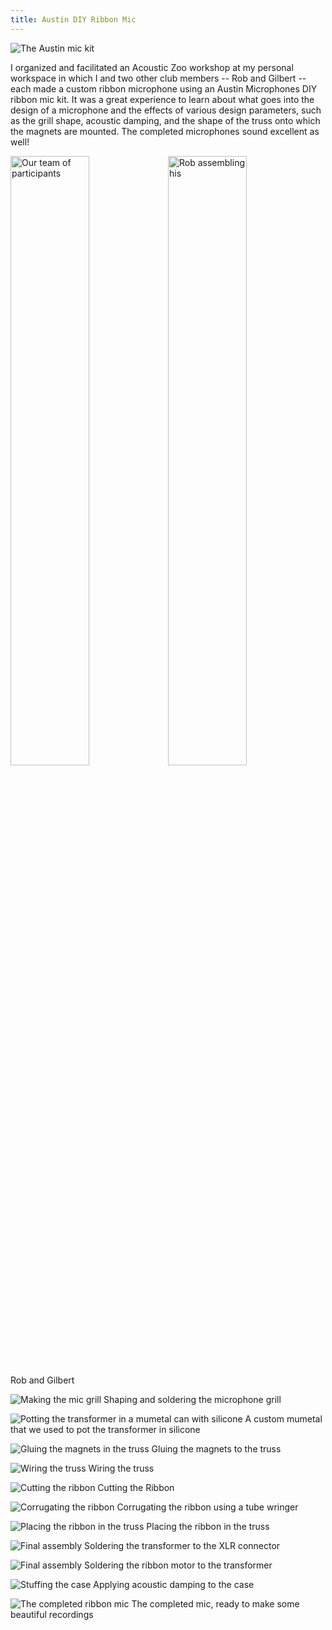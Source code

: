 ```yaml
---
title: Austin DIY Ribbon Mic
---
```


![The Austin mic kit](assets/img/work/proj-6/kit.jpg)

I organized and facilitated an Acoustic Zoo workshop at my personal workspace in which I and two other club members
-- Rob and Gilbert -- each made a custom ribbon microphone using an Austin Microphones DIY
ribbon mic kit. It was a great experience to learn about what goes into the design of a microphone
and the effects of various design parameters, such as the grill shape, acoustic damping, and the shape of
the truss onto which the magnets are mounted. The completed microphones sound excellent as well!

<div style="width:100%; height:auto">
   <img alt="Our team of participants" src="assets/img/work/proj-6/team.jpg" style="float:left; width:50%; height:auto">
   <img alt="Rob assembling his" src="assets/img/work/proj-6/rob.jpg" style="float:right; width:50%; height:auto">
</div>
Rob and Gilbert

![Making the mic grill](assets/img/work/proj-6/grill.jpg)
Shaping and soldering the microphone grill

![Potting the transformer in a mumetal can with silicone](assets/img/work/proj-6/pot.jpg)
A custom mumetal that we used to pot the transformer in silicone

![Gluing the magnets in the truss](assets/img/work/proj-6/glue.jpg)
Gluing the magnets to the truss

![Wiring the truss](assets/img/work/proj-6/truss.jpg)
Wiring the truss

![Cutting the ribbon](assets/img/work/proj-6/cut.jpg)
Cutting the Ribbon

![Corrugating the ribbon](assets/img/work/proj-6/corrogate.jpg)
Corrugating the ribbon using a tube wringer

![Placing the ribbon in the truss](assets/img/work/proj-6/placeribbon.jpg)
Placing the ribbon in the truss

![Final assembly](assets/img/work/proj-6/midway1.jpg)
Soldering the transformer to the XLR connector

![Final assembly](assets/img/work/proj-6/midway2.jpg)
Soldering the ribbon motor to the transformer

![Stuffing the case](assets/img/work/proj-6/stuff.jpg)
Applying acoustic damping to the case

![The completed ribbon mic](assets/img/work/proj-6/done.jpg)
The completed mic, ready to make some beautiful recordings